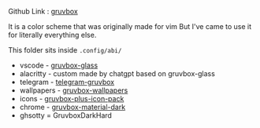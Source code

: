 Github Link : [gruvbox](https://github.com/morhetz/gruvbox)

It is a color scheme that was originally made for vim
But I've came to use it for literally everything else.

This folder sits inside `.config/abi/`

- vscode - [gruvbox-glass](https://github.com/Jack-LP/gruvbox-glass)
- alacritty - custom made by chatgpt based on gruvbox-glass
- telegram - [telegram-gruvbox](https://github.com/indev29/telegram-gruvbox/blob/master/colors.tdesktop-theme)
- wallpapers - [gruvbox-wallpapers](https://gruvbox-wallpapers.pages.dev/)
- icons - [gruvbox-plus-icon-pack](https://github.com/SylEleuth/gruvbox-plus-icon-pack#download)
- chrome - [gruvbox-material-dark](http://chromewebstore.google.com/detail/gruvbox-material-dark/fjofdcgahcnlkdjapcbeonbnmjdnfcki)
- ghsotty = GruvboxDarkHard
